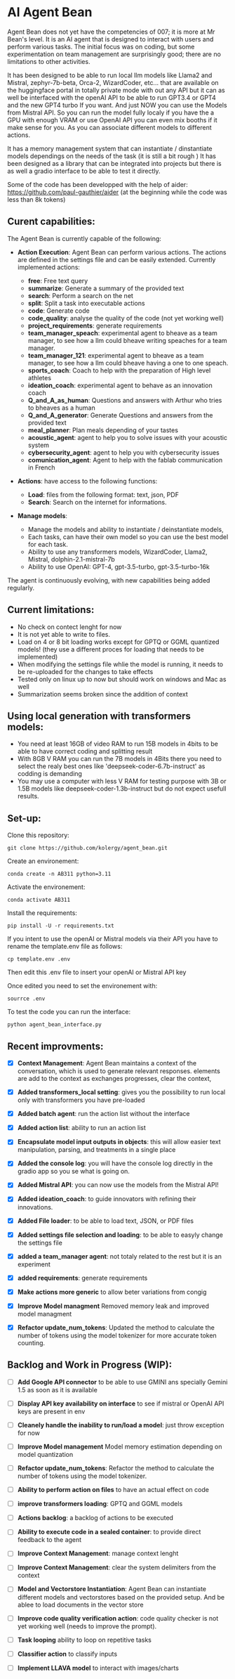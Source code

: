 # AI Agent Bean
Agent Bean does not yet have the competencies of 007; it is more at Mr Bean's level. It is an AI agent that is designed to interact with users and perform various tasks. The initial focus was on coding, but some experimentation on team management are surprisingly good; there are no limitations to other activities. 

It has been designed to be able to run local llm models like Llama2 and Mistral, zephyr-7b-beta, Orca-2, WizardCoder, etc... that are available on the huggingface portal in totally private mode with out any API but it can as well be interfaced with the openAI API to be able to run GPT3.4 or GPT4 and the new GPT4 turbo If you want. And just NOW you can use the Models from Mistral API. So you can run the model fully localy if you have the a GPU with enough VRAM or use OpenAI API you can even mix booths if it make sense for you. As you can associate different models to different actions.

It has a memory management system that can instantiate / dinstantiate models dependings on the needs of the task (it is still a bit rough )
It has been designed as a library that can be integrated into projects but there is as well a gradio interface to be able to test it directly.

Some of the code has been developped with the help of aider: https://github.com/paul-gauthier/aider (at the beginning while the code was less than 8k tokens)

## Curent capabilities:
The Agent Bean is currently capable of the following:

- **Action Execution**: Agent Bean can perform various actions. The actions are defined in the settings file and can be easily extended. Currently implemented actions:
   - **free**: Free text query
   - **summarize**: Generate a summary of the provided text
   - **search**: Perform a search on the net
   - **split**: Split a task into executable actions 
   - **code**: Generate code 
   - **code_quality**: analyse the quality of the code (not yet working well)
   - **project_requirements**: generate requirements
   - **team_manager_speach**: experimental agent to bheave as a team manager, to see how a llm could bheave writing speaches for a team manager.
   - **team_manager_121**: experimental agent to bheave as a team manager, to see how a llm could bheave having a one to one speach.
   - **sports_coach**: Coach to help with the preparation of High level athletes
   - **ideation_coach**: experimental agent to behave as an innovation coach
   - **Q_and_A_as_human**: Questions and answers with Arthur who tries to bheaves as a human
   - **Q_and_A_generator**: Generate Questions and answers from the provided text
   - **meal_planner**: Plan meals depending of your tastes
   - **acoustic_agent**: agent to help you to solve issues with your acoustic system
   - **cybersecurity_agent**: agent to help you with cybersecurity issues
   - **comunication_agent**: Agent to help with the fablab communication in French

- **Actions**: have access to the following functions: 
   - **Load**: files from the following format: text, json, PDF 
   - **Search**: Search on the internet for informations. 

- **Manage models**: 
   - Manage the models and ability to instantiate / deinstantiate models, 
   - Each tasks, can have their own model so you can use the best model for each task. 
   - Ability to use any transformers models, WizardCoder, Llama2, Mistral, dolphin-2.1-mistral-7b
   - Ability to use OpenAI: GPT-4, gpt-3.5-turbo, gpt-3.5-turbo-16k 

   
The agent is continuously evolving, with new capabilities being added regularly.


## Current limitations:
- No check on contect lenght for now
- It is not yet able to write to files.
- Load on 4 or 8 bit loading works except for GPTQ or GGML quantized models! (they use a different proces for loading that needs to be implemented)
- When modifying the settings file whlie the model is running, it needs to be re-uploaded for the changes to take effects
- Tested only on linux up to now but should work on windows and Mac as well
- Summarization seems broken since the addition of context


## Using local generation with transformers models:
- You need at least 16GB of video RAM to run 15B models in 4bits to be able to have correct coding and splitting result
- With 8GB V RAM you can run the 7B models in 4Bits there you need to select the realy best ones like 'deepseek-coder-6.7b-instruct' as codding is demanding
- You may use a computer with less V RAM for testing purpose with 3B or 1.5B models like deepseek-coder-1.3b-instruct but do not expect usefull results.


## Set-up:

Clone this repository:

`git clone https://github.com/kolergy/agent_bean.git`

Create an environement:

`conda create -n AB311 python=3.11`

Activate the environement:

`conda activate AB311`

Install the requirements:

`pip install -U -r requirements.txt`

If you intent to use the openAI or Mistral models via their API you have to rename the template.env file as follows:

`cp template.env .env`

Then edit this .env file to insert your openAI or Mistral API key 

Once edited you need to set the environement with:

`sourrce .env`

To test the code you can run the interface:

`python agent_bean_interface.py`



## Recent improvments:

- [x] **Context Management**: Agent Bean maintains a context of the conversation, which is used to generate relevant responses. elements are add to the context as exchanges progresses, clear the context, 
- [x] **Added transformers_local setting**: gives you the possibility to run local only with transformers you have pre-loaded
- [x] **Added batch agent**: run the action list without the interface
- [x] **Added action list**: ability to run an action list
- [x] **Encapsulate model input outputs in objects**: this will allow easier text manipulation, parsing, and treatments in a single place 
- [x] **Added the console log**: you will have the console log directly in the gradio app so you se what is going on.
- [x] **Added Mistral API**: you can now use the models from the Mistral API!
- [x] **Added ideation_coach**: to guide innovators with refining their innovations.
- [x] **Added File loader**: to be able to load text, JSON, or PDF files
- [x] **Added settings file selection and loading**: to be able to easyly change the settings file
- [x] **added a team_manager agent**: not totaly related to the rest but it is an experiment 
- [x] **added requirements**: generate requirements
- [x] **Make actions more generic** to allow beter variations from congig
- [x] **Improve Model managment** Removed memory leak and improved model managment
- [x] **Refactor update_num_tokens**: Updated the method to calculate the number of tokens using the model tokenizer for more accurate token counting.


## Backlog and Work in Progress (WIP): 

- [ ] **Add Google API connector** to be able to use GMINI ans specially Gemini 1.5 as soon as it is available
- [ ] **Display API key availability on interface** to see if mistral or OpenAI API keys are present in env
- [ ] **Cleanely handle the inability to run/load a model**: just throw exception for now
- [ ] **Improve Model management** Model memory estimation depending on model quantization
- [ ] **Refactor update_num_tokens**: Refactor the method to calculate the number of tokens using the model tokenizer.
- [ ] **Ability to perform action on files** to have an actual effect on code
- [ ] **improve transformers loading**: GPTQ and GGML models
- [ ] **Actions backlog**: a backlog of actions to be executed
- [ ] **Ability to execute code in a sealed container**: to provide direct feedback to the agent
- [ ] **Improve Context Management**: manage context lenght
- [ ] **Improve Context Management**: clear the system delimiters from the context
- [ ] **Model and Vectorstore Instantiation**: Agent Bean can instantiate different models and vectorstores based on the provided setup. And be ablee to load documents in the vector store
- [ ] **Improve code quality verification action**: code quality checker is not yet working well (needs to improve the prompt).
- [ ] **Task looping** ability to loop on repetitive tasks
- [ ] **Classifier action** to classify inputs
- [ ] **Implement LLAVA model** to interact with images/charts 


